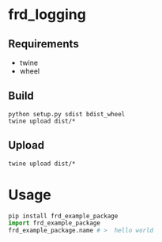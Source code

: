 # frd_logging


## Requirements

- twine
- wheel

## Build 

```
python setup.py sdist bdist_wheel
twine upload dist/*
```

## Upload

```
twine upload dist/*
```

# Usage

``` python
pip install frd_example_package
import frd_example_package
frd_example_package.name # >  hello world
```

